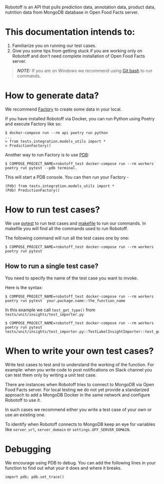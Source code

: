 Robotoff is an API that pulls prediction data, annotation data, product data, nutrition data from MongoDB database in Open Food Facts server.


# This documentation intends to:
1) Familiarize you on running our test cases.
2) Give you some tips from getting stuck if you are working only on Robotoff and don't need complete installation of Open Food Facts server.


> **_NOTE:_** If you are on Windows we recommend using [Git bash](https://git-scm.com/downloads) to run commands.

# How to generate data?
We recommend  [Factory](https://factoryboy.readthedocs.io/en/stable/) to create some data in your local.

If you have installed Robotoff via Docker, you can run Python using Poetry and execute Factory like so:
```
$ docker-compose run --rm api poetry run python
...
> from tests.integration.models_utils import *
> PredictionFactory()
````

Another way to run Factory is to use [PDB](https://docs.python.org/3/library/pdb.html):

```
$ COMPOSE_PROJECT_NAME=robotoff_test docker-compose run --rm workers poetry run pytest --pdb terminal.
```

This will start a PDB console. You can then run your Factory - 
```
(Pdb) from tests.integration.models_utils import *
(Pdb) PredictionFactory()
```

# How to run test cases?
We use [pytest](https://docs.pytest.org/en/7.1.x/) to run test cases and [makefile](../../../robotoff/Makefile) to run our commands. In makefile you will find all the commands used to run Robotoff. 

The following command will run all the test cases one by one:

```
$ COMPOSE_PROJECT_NAME=robotoff_test docker-compose run --rm workers poetry run pytest
```

## How to run a single test case?

You need to specify the name of the test case you want to invoke.

Here is the syntax:

```
$ COMPOSE_PROJECT_NAME=robotoff_test docker-compose run --rm workers poetry run pytest  your.package.name::the_function_name
```

In this example we call `test_get_type()` from `tests/unit/insights/test_importer.py`

```
$ COMPOSE_PROJECT_NAME=robotoff_test docker-compose run --rm workers poetry run pytest tests/unit/insights/test_importer.py::TestLabelInsightImporter::test_get_type
```

# When to write your own test cases?

Write test cases to test and to understand the working of the function. For example: when you write code to post notifications on Slack channel you can test them only by writing a unit test case. 

There are instances when Robotoff tries to connect to MongoDB via Open Food Facts server. For local testing we do not yet provide a standarized approach to add a MongoDB Docker in the same network and configure Robotoff to use it.

In such cases we recommend either you write a test case of your own or use an existing one. 

To identify when Robotoff connects to MongoDB keep an eye for variables like `server_url`, `server_domain` or `settings.OFF_SERVER_DOMAIN`.

# Debugging

We encourage using PDB to debug. You can add the following lines in your function to find out what your it does and where it breaks.


```
import pdb; pdb.set_trace()
```